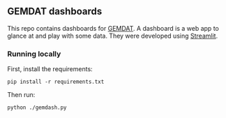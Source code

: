 ## GEMDAT dashboards

This repo contains dashboards for [GEMDAT](https://gemdat.readthedocs.io). A dashboard is a web app to glance at and play with some data. They were developed using [Streamlit](https://streamlit.io/).

### Running locally

First, install the requirements:

```console
pip install -r requirements.txt
```

Then run:

```console
python ./gemdash.py
```
